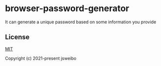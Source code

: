 # browser-password-generator

It can generate a unique password based on some information you provide

## License

[MIT](https://opensource.org/licenses/MIT)

Copyright (c) 2021-present jsweibo
